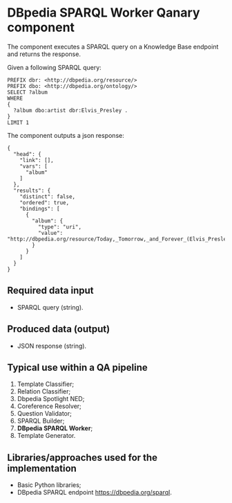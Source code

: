 # DBpedia SPARQL Worker Qanary component
The component executes a SPARQL query on a Knowledge Base endpoint and returns the response.

Given a following SPARQL query:

```
PREFIX dbr: <http://dbpedia.org/resource/>
PREFIX dbo: <http://dbpedia.org/ontology/>
SELECT ?album 
WHERE 
{
  ?album dbo:artist dbr:Elvis_Presley .
}
LIMIT 1
```

The component outputs a json response:

```
{
  "head": {
    "link": [],
    "vars": [
      "album"
    ]
  },
  "results": {
    "distinct": false,
    "ordered": true,
    "bindings": [
      {
        "album": {
          "type": "uri",
          "value": "http://dbpedia.org/resource/Today,_Tomorrow,_and_Forever_(Elvis_Presley_album)"
        }
      }
    ]
  }
}
```


## Required data input

* SPARQL query (string).

## Produced data (output)

* JSON response (string).

## Typical use within a QA pipeline
1. Template Classifier;
1. Relation Classifier;
1. Dbpedia Spotlight NED;
1. Coreference Resolver;
1. Question Validator;
1. SPARQL Builder;
1. **DBpedia SPARQL Worker**;
1. Template Generator.

## Libraries/approaches used for the implementation

* Basic Python libraries;
* DBpedia SPARQL endpoint https://dbpedia.org/sparql.
